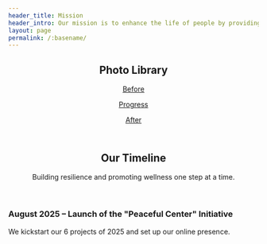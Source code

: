 ```yaml
---
header_title: Mission
header_intro: Our mission is to enhance the life of people by providing necessity, shelter, welfare, and support to individuals and families facing severe hardships in Vietnam and other developing countries. 
layout: page
permalink: /:basename/
---
```

<section id="one">
  <header class="major">
    <h2>Photo Library</h2>
    <p><a href="https://drive.google.com/drive/folders/1wzfa1RDzTdnpoWG3ZRYGOedoZyXQ1ezv?usp=sharing">   Before</a></p>
    <p><a href="https://drive.google.com/drive/folders/1JLPeR27HfITN7KO9gIios0wG1VCL3eem?usp=drive_link">   Progress</a></p>
    <p><a href="https://drive.google.com/drive/folders/191g2O97Mdgr-H-4ux4AWz3RflHuF5e16?usp=drive_link">   After</a></p>
  </header>  
</section>

<section id="two">
  <header class="major">
    <h2>Our Timeline</h2>
    <p>Building resilience and promoting wellness one step at a time.</p>
  </header>

  <div class="box">
    <h3>August 2025 – Launch of the "Peaceful Center" Initiative</h3>
    <p>We kickstart our 6 projects of 2025 and set up our online presence.</p>
  </div>
</section>
<!-- 
<section id="three">
  <header class="major">
    <h2>Our Core Principles</h2>
  </header>
  <ul class="features">
    <li>
      <h3>Community Resilience</h3>
      <p>We believe in empowering communities to thrive through strategic partnerships and grassroots initiatives.</p>
    </li>
    <li>
      <h3>Wellness and Healing</h3>
      <p>Promoting mental health and wellness is at the heart of our mission, ensuring that all individuals have access to restorative practices.</p>
    </li>
    <li>
      <h3>Global Solidarity</h3>
      <p>We stand in solidarity with underserved communities worldwide, fostering connections that transcend borders.</p>
    </li>
  </ul>
</section> -->